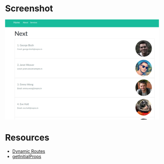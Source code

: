 # Screenshot
![](screenshot.png)

# Resources
* [Dynamic Routes](https://nextjs.org/docs/routing/dynamic-routes)
* [getInitialProps](https://nextjs.org/docs/api-reference/data-fetching/getInitialProps)